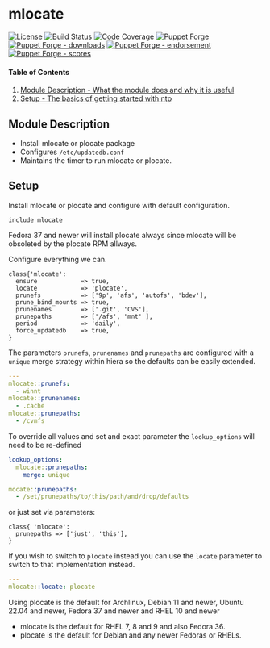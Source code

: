 # mlocate

[![License](https://img.shields.io/github/license/voxpupuli/puppet-mlocate.svg)](https://github.com/voxpupuli/puppet-mlocate/blob/master/LICENSE)
[![Build Status](https://travis-ci.org/voxpupuli/puppet-mlocate.png?branch=master)](https://travis-ci.org/voxpupuli/puppet-mlocate)
[![Code Coverage](https://coveralls.io/repos/github/voxpupuli/puppet-mlocate/badge.svg?branch=master)](https://coveralls.io/github/voxpupuli/puppet-mlocate)
[![Puppet Forge](https://img.shields.io/puppetforge/v/puppet/mlocate.svg)](https://forge.puppetlabs.com/puppet/mlocate)
[![Puppet Forge - downloads](https://img.shields.io/puppetforge/dt/puppet/mlocate.svg)](https://forge.puppetlabs.com/puppet/mlocate)
[![Puppet Forge - endorsement](https://img.shields.io/puppetforge/e/puppet/mlocate.svg)](https://forge.puppetlabs.com/puppet/mlocate)
[![Puppet Forge - scores](https://img.shields.io/puppetforge/f/puppet/mlocate.svg)](https://forge.puppetlabs.com/puppet/mlocate)

#### Table of Contents

1. [Module Description - What the module does and why it is useful](#module-description)
1. [Setup - The basics of getting started with ntp](#setup)

<a id="module-description"></a>
## Module Description

* Install mlocate or plocate package
* Configures `/etc/updatedb.conf`
* Maintains the timer to run mlocate or plocate.

<a id="setup"></a>
## Setup

Install mlocate or plocate and configure with default configuration.
```puppet
include mlocate
```

Fedora 37 and newer will install plocate always since mlocate will
be obsoleted by the plocate RPM allways.

Configure everything we can.
```puppet
class{'mlocate':
  ensure            => true,
  locate            => 'plocate',
  prunefs           => ['9p', 'afs', 'autofs', 'bdev'],
  prune_bind_mounts => true,
  prunenames        => ['.git', 'CVS'],
  prunepaths        => ['/afs', 'mnt' ],
  period            => 'daily',
  force_updatedb    => true,
}
```

The parameters `prunefs`, `prunenames` and `prunepaths` are configured with
a `unique` merge strategy within hiera so the defaults can be easily extended.

```yaml
---
mlocate::prunefs:
  - winnt
mlocate::prunenames:
  - .cache
mlocate::prunepaths:
  - /cvmfs
```

To override all values and set and exact parameter the `lookup_options` will need to be re-defined

```yaml
lookup_options:
  mlocate::prunepaths:
    merge: unique

mocate::prunepaths:
  - /set/prunepaths/to/this/path/and/drop/defaults
```

or just set via parameters:

```puppet
class{ 'mlocate':
  prunepaths => ['just', 'this'],
}
```

If you wish to switch to `plocate` instead you can use the `locate` parameter to switch to that implementation instead.

```yaml
---
mlocate::locate: plocate
```

Using plocate is the default for Archlinux, Debian 11 and newer, Ubuntu 22.04 and newer, Fedora 37 and newer and RHEL 10 and newer

* mlocate is the default for RHEL 7, 8 and 9 and also Fedora 36.
* plocate is the default for Debian and any newer Fedoras or RHELs.
